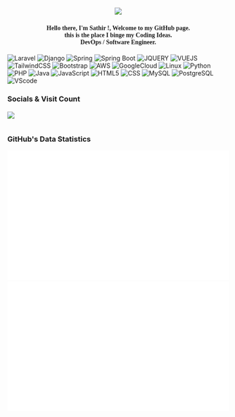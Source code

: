 <!-- ## Hello There  -->
<!-- <style>
  font-face{
      font-family:disney;
  }
</style> -->

<h4 style="font-family:cursive"  align="center">
<a align="center" style="font-family:cursive">
<img src="https://raw.githubusercontent.com/MartinHeinz/MartinHeinz/master/wave.gif" width="50px">
</a>
</h4>
<h4 style="font-family:cursive"  align="center">
Hello there, I'm Sathir !, Welcome to my GitHub page. 
<br/>
this is the place I binge  my Coding Ideas.
<br/> 
DevOps / Software Engineer.
</h4>

![Laravel](https://img.shields.io/badge/Laravel-black?logo=laravel)
![Django](https://img.shields.io/badge/Django-black?logo=django)
![Spring](https://img.shields.io/badge/Spring-black?logo=Spring)
![Spring Boot](https://img.shields.io/badge/Springboot-black?logo=Springboot)
![JQUERY](https://img.shields.io/badge/-Jquery-black?&logo=Jquery)
![VUEJS](https://img.shields.io/badge/Vue.js-black?logo=vue.js&logoColor=4FC08D)
![TailwindCSS](https://img.shields.io/badge/Tailwind_CSS-black?logo=tailwind-css)
![Bootstrap](https://img.shields.io/badge/Bootstrap-black?logo=bootstrap)
![AWS](https://img.shields.io/badge/-AWS-black?&logo=Amazon-AWS&logoColor=fff)
![GoogleCloud](https://img.shields.io/badge/Google_Cloud-black?logo=google-cloud)
![Linux](https://img.shields.io/badge/-Linux-black?&logo=Linux)
![Python](https://img.shields.io/badge/Python-black?logo=python)
![PHP](https://img.shields.io/badge/PHP-black?logo=php)
![Java](https://img.shields.io/badge/Java-black?logo)
![JavaScript](https://img.shields.io/badge/-JavaScript-black?&logo=JavaScript)
![HTML5](https://img.shields.io/badge/-Html5-black?&logo=Html5)
![CSS](https://img.shields.io/badge/-CSS3-black?&logo=CSS3)
![MySQL](https://img.shields.io/badge/MySQL-black?logo=mysql)
![PostgreSQL](https://img.shields.io/badge/PostgreSQL-black?logo=postgresql)
![VScode](https://img.shields.io/badge/VSCode-black?&logo=visualstudiocode)


### Socials & Visit Count
<!-- [![Github Follow](https://img.shields.io/github/follow/sathir?label=People%20following%20me%20on%20Github&style=social)](https://github.com/intent/follow?screen_name=sathir) -->
<h6><img src="https://profile-counter.glitch.me/sathir/count.svg" width="150px"/></h6>

### GitHub's Data Statistics
<a href="https://github.com/sathir/github-stats">
<img src="https://github.com/sathir/github-stats/blob/master/generated/overview.svg#gh-dark-mode-only" />
<img src="https://github.com/sathir/github-stats/blob/master/generated/languages.svg#gh-dark-mode-only" />
</a>
